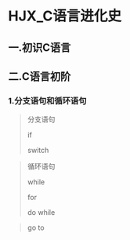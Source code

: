# HJX_C语言进化史



## 一.初识C语言



## 二.C语言初阶



### 1.分支语句和循环语句

> 分支语句
>
> if
>
> switch

> 循环语句
>
> while
>
> for
>
> do while

> go to

